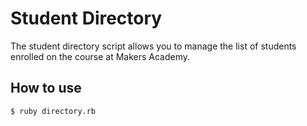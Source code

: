 Student Directory
=================

The student directory script allows you to manage the list of students enrolled on the course at Makers Academy.



How to use 
----------
```shell
$ ruby directory.rb
```